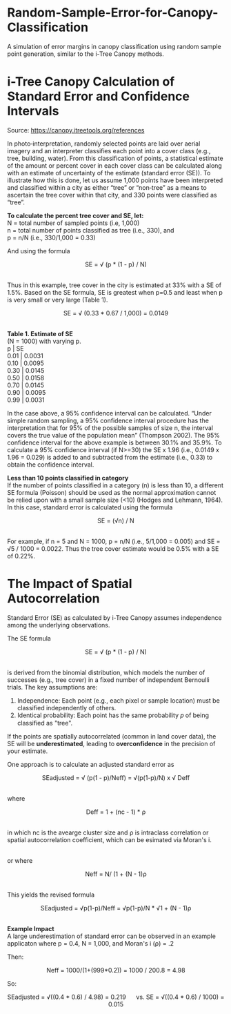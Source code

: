 # Random-Sample-Error-for-Canopy-Classification
A simulation of error margins in canopy classification using random sample point generation, similar to the i-Tree Canopy methods.

# i-Tree Canopy Calculation of Standard Error and Confidence Intervals
Source: https://canopy.itreetools.org/references

In photo‐interpretation, randomly selected points are laid over aerial imagery and an interpreter classifies each point into a cover class (e.g., tree, building, water). From this classification of points, a statistical estimate of the
amount or percent cover in each cover class can be calculated along with an estimate of uncertainty of the estimate (standard error (SE)). To illustrate how this is done, let us assume 1,000 points have been interpreted and 
classified within a city as either “tree” or “non‐tree” as a means to ascertain the tree cover within that city, and 330 points were classified as “tree”.

**To calculate the percent tree cover and SE, let:**  
N = total number of sampled points (i.e, 1,000)  
n = total number of points classified as tree (i.e., 330), and  
p = n/N (i.e., 330/1,000 = 0.33)  

And using the formula
<div align="center">
SE = √ (p * (1 - p) / N)
</div>

<br>Thus in this example, tree cover in the city is estimated at 33% with a SE of 1.5%. Based on the SE formula, SE is greatest when p=0.5 and least when p is very small or very large (Table 1).
<div align="center">
SE = √ (0.33 * 0.67 / 1,000) = 0.0149
</div>

<br>**Table 1. Estimate of SE**  
(N = 1000) with varying p.  
p | SE  
0.01 | 0.0031  
0.10 | 0.0095  
0.30 | 0.0145  
0.50 | 0.0158  
0.70 | 0.0145  
0.90 | 0.0095  
0.99 | 0.0031

In the case above, a 95% confidence interval can be calculated. “Under simple random sampling, a 95% confidence interval procedure has the interpretation that for 95% of the possible samples of size n, the interval covers the true 
value of the population mean” (Thompson 2002). The 95% confidence interval for the above example is between 30.1% and 35.9%. To calculate a 95% confidence interval (if N>=30) the SE x 1.96 (i.e., 0.0149 x 1.96 = 0.029) is added 
to and subtracted from the estimate (i.e., 0.33) to obtain the confidence interval.

**Less than 10 points classified in category**  
If the number of points classified in a category (n) is less than 10, a different SE formula (Poisson) should be used as the normal approximation cannot be relied upon with a small sample size (<10) (Hodges and Lehmann, 1964).  
In this case, standard error is calculated using the formula  
<div align="center">
SE = (√n) / N
</div>

<br>For example, if n = 5 and N = 1000, p = n/N (i.e., 5/1,000 = 0.005) and SE = √5 / 1000 = 0.0022. Thus the tree cover estimate would be 0.5% with a SE of 0.22%.

# The Impact of Spatial Autocorrelation
Standard Error (SE) as calculated by i-Tree Canopy assumes independence among the underlying observations.

The SE formula

<div align="center">
SE = √ (p * (1 - p) / N)
</div>

<br> is derived from the binomial distribution, which models the number of successes (e.g., tree cover) in a fixed number of independent Bernoulli trials. The key assumptions are:

1. Independence: Each point (e.g., each pixel or sample location) must be classified independently of others.
2. Identical probability: Each point has the same probability 𝑝 of being classified as "tree".

If the points are spatially autocorrelated (common in land cover data), the SE will be **underestimated**, leading to **overconfidence** in the precision of your estimate.

One approach is to calculate an adjusted standard error as

<div align="center">
SEadjusted = √ (p(1 - p)/Neff) = √(p(1-p)/N) x √ Deff   
</div>

<br>where

<div align="center">
Deff = 1 + (nc - 1) * ρ 
</div>

<br> in which nc is the avearge cluster size and ρ is intraclass correlation or spatial autocorrelation coefficient, which can be esimated via Moran's i.

<br> or where

<div align="center">
Neff = N/ (1 + (N - 1)ρ
</div>

<br> This yields the revised formula

<div align="center">
SEadjusted = √p(1-p)/Neff =  √p(1-p)/N *   √1 + (N - 1)ρ
</div>

<br>**Example Impact**
<br>A large underestimation of standard error can be observed in an example applicaton where p = 0.4, N = 1,000, and Moran's i (ρ) = .2

Then:
<div align="center">
Neff = 1000/(1+(999*0.2)) = 1000 / 200.8 = 4.98
</div>

So:
<div align="center">
SEadjusted = √((0.4 * 0.6) / 4.98) = 0.219 &nbsp;&nbsp;&nbsp;&nbsp vs.   SE = √((0.4 * 0.6) / 1000) = 0.015
</div>
